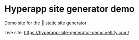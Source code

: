 
# Hyperapp site generator demo
Demo site for the 🚀 static site generator

Live site: https://hyperapp-site-generator-demo.netlify.com/
